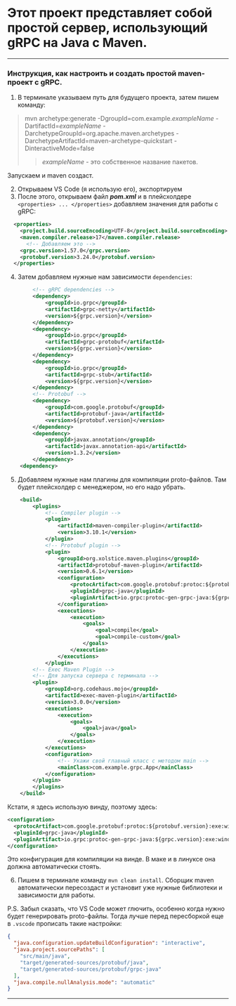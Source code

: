 # Этот проект представляет собой простой сервер, использующий gRPC на Java с Maven.
---
### Инструкция, как настроить и создать простой maven-проект с gRPC.

1. В терминале указываем путь для будущего проекта, затем пишем команду:
> mvn archetype:generate -DgroupId=com.example.<em>exampleName</em> -DartifactId=<em>exampleName</em> -DarchetypeGroupId=org.apache.maven.archetypes -DarchetypeArtifactId=maven-archetype-quickstart -DinteractiveMode=false
>
>> <em>exampleName</em> - это собственное название пакетов.

Запускаем и maven создаст.

2. Открываем VS Code (я использую его), экспортируем
3. После этого, открываем файл **_pom.xml_** и в плейсхолдере ```<properties> ... </properties>``` добавляем значения для работы с gRPC:
```xml
  <properties>
    <project.build.sourceEncoding>UTF-8</project.build.sourceEncoding>
    <maven.compiler.release>17</maven.compiler.release>
      <!-- Добавляем это -->
    <grpc.version>1.57.0</grpc.version>
    <protobuf.version>3.24.0</protobuf.version>
  </properties>
```
4. Затем добавляем нужные нам зависимости ``` dependencies ```:
```xml
        <!-- gRPC dependencies -->
        <dependency>
            <groupId>io.grpc</groupId>
            <artifactId>grpc-netty</artifactId>
            <version>${grpc.version}</version>
        </dependency>
        <dependency>
            <groupId>io.grpc</groupId>
            <artifactId>grpc-protobuf</artifactId>
            <version>${grpc.version}</version>
        </dependency>
        <dependency>
            <groupId>io.grpc</groupId>
            <artifactId>grpc-stub</artifactId>
            <version>${grpc.version}</version>
        </dependency>
        <!-- Protobuf -->
        <dependency>
            <groupId>com.google.protobuf</groupId>
            <artifactId>protobuf-java</artifactId>
            <version>${protobuf.version}</version>
        </dependency>
        <dependency>
            <groupId>javax.annotation</groupId>
            <artifactId>javax.annotation-api</artifactId>
            <version>1.3.2</version>
        </dependency>  
    <dependency>
```

5. Добавляем нужные нам плагины для компиляции proto-файлов. Там будет плейсхолдер с менеджером, но его надо убрать.
```xml
    <build>
        <plugins>
            <!-- Compiler plugin -->
            <plugin>
                <artifactId>maven-compiler-plugin</artifactId>
                <version>3.10.1</version>
            </plugin>
            <!-- Protobuf plugin -->
            <plugin>
                <groupId>org.xolstice.maven.plugins</groupId>
                <artifactId>protobuf-maven-plugin</artifactId>
                <version>0.6.1</version>
                <configuration>
                    <protocArtifact>com.google.protobuf:protoc:${protobuf.version}:exe:windows-x86_64</protocArtifact>
                    <pluginId>grpc-java</pluginId>
                    <pluginArtifact>io.grpc:protoc-gen-grpc-java:${grpc.version}:exe:windows-x86_64</pluginArtifact>
                </configuration>
                <executions>
                    <execution>
                        <goals>
                            <goal>compile</goal>
                            <goal>compile-custom</goal>
                        </goals>
                    </execution>
                </executions>
            </plugin>
        <!-- Exec Maven Plugin -->
        <!-- Для запуска сервера с терминала -->
        <plugin>
            <groupId>org.codehaus.mojo</groupId>
            <artifactId>exec-maven-plugin</artifactId>
            <version>3.0.0</version>
            <executions>
                <execution>
                    <goals>
                        <goal>java</goal>
                    </goals>
                </execution>
            </executions>
            <configuration>
                <!-- Укажи свой главный класс с методом main -->
                <mainClass>com.example.grpc.App</mainClass>
            </configuration>
        </plugin>            
        </plugins>
    </build>
```
Кстати, я здесь использую винду, поэтому здесь:
```xml
<configuration>
  <protocArtifact>com.google.protobuf:protoc:${protobuf.version}:exe:windows-x86_64</protocArtifact>
  <pluginId>grpc-java</pluginId>
  <pluginArtifact>io.grpc:protoc-gen-grpc-java:${grpc.version}:exe:windows-x86_64</pluginArtifact>
</configuration>
```
Это конфигурация для компиляции на винде. В маке и в линуксе она должна автоматически стоять.

6. Пишем в терминале команду ```mvn clean install```. Сборщик maven автоматически пересоздаст и установит уже нужные библиотеки и зависимости для работы.

P.S. 
Забыл сказать, что VS Code может глючить, особенно когда нужно будет генерировать proto-файлы. Тогда лучше перед пересборкой еще в ```.vscode``` прописать такие настройки:
```json
{
  "java.configuration.updateBuildConfiguration": "interactive",
  "java.project.sourcePaths": [
    "src/main/java",
    "target/generated-sources/protobuf/java",
    "target/generated-sources/protobuf/grpc-java"
  ],
  "java.compile.nullAnalysis.mode": "automatic"
}
```

---
